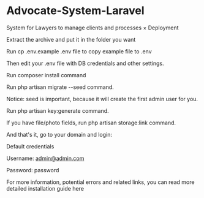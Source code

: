 # Advocate-System-Laravel
 System for Lawyers to manage clients and processes
 ×
Deployment

Extract the archive and put it in the folder you want

Run cp .env.example .env file to copy example file to .env

Then edit your .env file with DB credentials and other settings.

Run composer install command

Run php artisan migrate --seed command.

Notice: seed is important, because it will create the first admin user for you.

Run php artisan key:generate command.

If you have file/photo fields, run php artisan storage:link command.

And that's it, go to your domain and login:


Default credentials

Username: admin@admin.com

Password: password

For more information, potential errors and related links, you can read more detailed installation guide here

